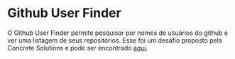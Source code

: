# Github User Finder

O Github User Finder permite pesquisar por nomes de usuários do github e ver uma listagem de seus repositórios. Esse foi um desafio proposto pela Concrete Solutions e pode ser encontrado [aqui](https://github.com/concretesolutions/recrutamento-fe).
